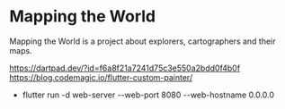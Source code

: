 # Mapping the World

Mapping the World is a project about explorers, cartographers and their maps.

https://dartpad.dev/?id=f6a8f21a7241d75c3e550a2bdd0f4b0f
https://blog.codemagic.io/flutter-custom-painter/

- flutter run -d web-server --web-port 8080 --web-hostname 0.0.0.0
